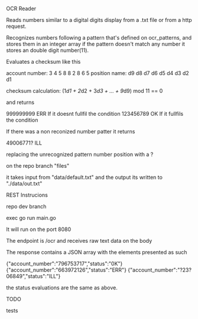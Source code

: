 OCR Reader

Reads numbers similar to a digital digits display from a .txt file or from a http request.


Recognizes numbers following a pattern that's defined on ocr_patterns, and stores them in an integer array 
if the pattern doesn't match any number it stores an double digit number(11).

Evaluates a checksum like this

account number: 3  4  5  8  8  2  8  6  5
position name: d9 d8 d7 d6 d5 d4 d3 d2 d1

checksum calculation:
(1*d1 + 2*d2 + 3*d3 + … + 9*d9) mod 11 == 0

and returns 

999999999 ERR If it doesnt fullfil the condition
123456789 OK  If it fullfils the condition

If there was a non reconized number patter it returns

49006771? ILL

replacing the unrecognized pattern number position with a ?

on the repo branch "files" 

it takes input from "data/default.txt" and the output its written to "./data/out.txt"


REST Instrucions

repo dev branch

exec go run main.go

It will run on the port 8080

The endpoint is /ocr and receives raw text data on the body

The response contains a JSON array with the elements presented as such

{"account_number":"796753717","status":"0K"}
{"account_number":"663972126","status":"ERR"}
{"account_number":"?23?06849","status":"ILL"}

the status evaluations are the same as above.



TODO

tests